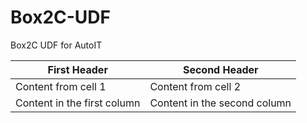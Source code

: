 # Box2C-UDF
Box2C UDF for AutoIT



First Header | Second Header
------------ | -------------
Content from cell 1 | Content from cell 2
Content in the first column | Content in the second column
